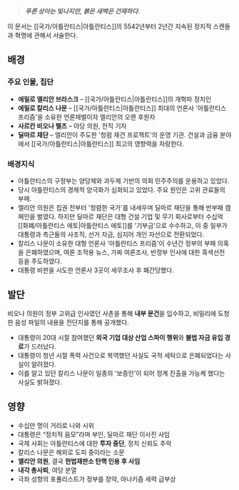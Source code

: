 > ***푸른 상아는 빛나지만, 붉은 새벽은 건재하다.***

이 문서는 [[국가/아틀란티스|아틀란티스]]의 5542년부터 2년간 지속된 정치적 스캔들과 혁명에 관해서 서술한다.
## 배경
### 주요 인물, 집단
- **에밀로 엘리안 브라스크** – [[국가/아틀란티스|아틀란티스]]의 개혁파 정치인
- **에밀로 칼리스 나문** – [[국가/아틀란티스|아틀란티스]] 최대의 언론사 '아틀란티스 프리즘'을 소유한 언론재벌이자 엘리안의 오랜 후원자
- **사르칸 비오나 렐츠** – 야당 의원, 전직 기자
- **딜마르 재단** – 엘리안이 주도한 '청렴 재건 프로젝트'의 운영 기관. 건설과 금융 분야에서 [[국가/아틀란티스|아틀란티스]] 최고의 영향력을 자랑한다.
### 배경지식
- 아틀란티스의 구정부는 양당제와 과두제 기반의 의회 민주주의를 운용하고 있었다.
- 당시 아틀란티스의 경제적 양극화가 심화되고 있었다. 주요 원인은 고위 관료들의 부패.
- 엘리안 의원은 집권 전부터 '청렴한 국가'를 내세우며 딜마르 재단을 통해 반부패 캠페인을 벌였다. 하지만 딜마르 재단은 대형 건설 기업 및 무기 회사로부터 수십억 [[화폐/아틀란티스 에토|아틀란티스 에토]]를 '기부금'으로 수수하고, 이 중 일부가 대통령과 측근들의 사조직, 선거 자금, 심지어 개인 자산으로 전환되었다. 
- 칼리스 나문이 소유한 대형 언론사 '아틀란티스 프리즘'이 수년간 정부의 부패 의혹을 은폐하였으며, 여론 조작용 뉴스, 가짜 여론조사, 반정부 인사에 대한 흑색선전 등을 주도하였다. 
- 대통령 비판을 시도한 언론사 3곳이 세무조사 후 폐간당했다.
## 발단
비오나 의원이 정부 고위급 인사였던 사촌을 통해 **내부 문건**을 입수하고, 비밀리에 도청한 음성 파일의 내용을 전단지를 통해 공개했다.
- 대통령이 20대 시절 참여했던 **외국 기업 대상 산업 스파이 행위**와 **불법 자금 유입 경로**가 드러났다.
- 대통령이 청년 시절 폭력 사건으로 복역했던 사실도 국적 세탁으로 은폐되었다는 사실이 알려졌다.
- 이를 알고 있던 칼리스 나문이 일종의 '보증인'이 되어 정계 진출을 가능케 했다는 사실도 밝혀졌다.
## 영향
- 수십만 명이 거리로 나와 시위
- 대통령은 “정치적 음모”라며 부인, 딜마르 재단 이사진 사임
- 국제 사회는 아틀란티스에 대한 **투자 중단**, 정치 신뢰도 추락
- 칼리스 나문은 해외로 도피 중이라는 소문
- **엘리안 의원**, 결국 **헌법재판소 탄핵 인용 후 사임**
- **내각 총사퇴**, 여당 분열
- 극좌 성향의 포퓰리스트가 정부를 장악, 아나키즘 세력 급부상